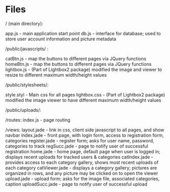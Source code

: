 Files
=====

/ (main directory):

app.js - main application start point
db.js - interface for database; used to store user account information and picture metadata

/public/javascripts/ :

catBtn.js - map the buttons to different pages via JQuery functions
homeBtn.js - map the buttons to different pages via JQuery functions
lightbox.js - (Part of Lightbox2 package) modified the image and viewer to resize to different maximum width/height values
	
/public/stylesheets/:

style.styl - Main css for all pages
lightbox.css - (Part of Lightbox2 package) modified the image viewer to have different maximum width/height values
	
/public/uploads/:
	<user uploaded image files go here>
	
/routes:
	index.js - page routing
	
/views:
	layout.jade - link in css, client side javascript to all pages, and show navbar
	index.jade - front page, with login form, access to registration form, categories
	register.jade - register form; asks for user name, password, categories to track
	regSucc.jade - page to notify user of successful registration
	home.jade - home page, default page when user is logged in; displays recent uploads for tracked users & categories
	catIndex.jade - provides access to each category gallery, shows most recent uploads of each category
	catViewer.jade - displays a category gallery; pictures are organized in rows, and any picture may be clicked on to open the viewer
	upload.jade - upload form; asks for the image file, associated categories, caption
	uploadSucc.jade - page to notify user of successful upload